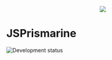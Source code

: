 <p align="center"><img src="https://user-images.githubusercontent.com/34418030/88539249-3165d480-d011-11ea-82d3-ecfebfffa3bd.png"></p>

# JSPrismarine

![Development status](https://user-images.githubusercontent.com/34418030/88540607-8d315d00-d013-11ea-8be3-f10216bb699e.png)
